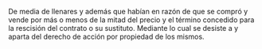 De media de llenares y además que habían en razón de que se compró y vende por más o menos de la mitad del precio y el término concedido para la rescisión del contrato o su sustituto. Mediante lo cual se desiste a y aparta del derecho de acción por propiedad de los mismos.